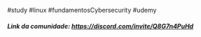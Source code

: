 #study #linux #fundamentosCybersecurity #udemy
##### Link da comunidade: https://discord.com/invite/Q8G7n4PuHd

